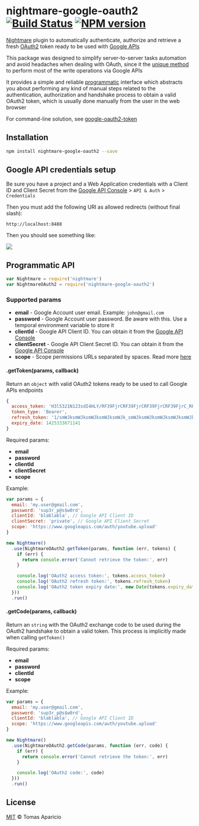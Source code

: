 # nightmare-google-oauth2 [![Build Status](https://api.travis-ci.org/h2non/nightmare-google-oauth2.svg?branch=master)][travis] [![NPM version](https://img.shields.io/npm/v/nightmare-google-oauth2.svg)][npm]

[Nightmare](http://github.com/segmentio/nightmare) plugin to automatically authenticate, authorize and retrieve a fresh [OAuth2](https://developers.google.com/accounts/docs/OAuth2WebServer) token ready to be used with [Google APIs](https://developers.google.com/apis-explorer)

This package was designed to simplify server-to-server tasks automation and avoid headaches when dealing with OAuth, 
since it the [unique method](https://developers.google.com/youtube/v3/guides/authentication#OAuth2_Flows) to perform most of the write operations via Google APIs

It provides a simple and reliable [programmatic](#programmatic-api) interface which abstracts you about performing any kind of manual steps related to the authentication, authorization and handshake process to obtain a valid OAuth2 token, which is usually done manually from the user in the web browser

For command-line solution, see [google-oauth2-token](https://github.com/h2non/google-oauth2-token)

## Installation

```bash
npm install nightmare-google-oauth2 --save
```

## Google API credentials setup

Be sure you have a project and a Web Application credentials with a Client ID and Client Secret 
from the [Google API Console][console] > `API & Auth` > `Credentials`

Then you must add the following URI as allowed redirects (without final slash):
```
http://localhost:8488
```

Then you should see something like:

<img src="http://oi59.tinypic.com/2w3udmd.jpg" />

## Programmatic API

```js
var Nightmare = require('nightmare')
var NightmareOAuth2 = require('nightmare-google-oauth2')
```

### Supported params

- **email** - Google Account user email. Example: `john@gmail.com`
- **password** - Google Account user password. Be aware with this. Use a temporal environment variable to store it
- **clientId** - Google API Client ID. You can obtain it from the [Google API Console][console]
- **clientSecret** - Google API Client Secret ID. You can obtain it from the [Google API Console][console]
- **scope** - Scope permissions URLs separated by spaces. Read more [here](https://developers.google.com/discovery/v1/using#discovery-doc-methods-scopes)

#### .getToken(params, callback)

Return an `object` with valid OAuth2 tokens ready to be used to call Google APIs endpoints

```js
{ 
  access_token: 'H3l5321N123sdI4HLY/RF39FjrCRF39FjrCRF39FjrCRF39FjrC_RF39FjrCRF39FjrC',
  token_type: 'Bearer',
  refresh_token: '1/smWJksmWJksmWJksmWJksmWJk_smWJksmWJksmWJksmWJksmWJk',
  expiry_date: 1425333671141 
}
```

Required params:

- **email**
- **password**
- **clientId**
- **clientSecret**
- **scope**

Example:
```js
var params = {
  email: 'my.user@gmail.com',
  password: 'sup3r_p@s$w0rd',
  clientId: 'blablabla', // Google API Client ID
  clientSecret: 'private', // Google API Client Secret
  scope: 'https://www.googleapis.com/auth/youtube.upload'
}

new Nightmare()
  .use(NightmareOAuth2.getToken(params, function (err, tokens) {
    if (err) {
      return console.error('Cannot retrieve the token:', err)
    }

    console.log('OAuth2 access token:', tokens.access_token)
    console.log('OAuth2 refresh token:', tokens.refresh_token)
    console.log('OAuth2 token expiry date:', new Date(tokens.expiry_date))
  }))
  .run()
```

#### .getCode(params, callback)

Return an `string` with the OAuth2 exchange code to be used during the OAuth2 handshake to obtain a valid token.
This process is implicitly made when calling `getToken()`

Required params:

- **email**
- **password**
- **clientId**
- **scope**

Example:
```js
var params = {
  email: 'my.user@gmail.com',
  password: 'sup3r_p@s$w0rd',
  clientId: 'blablabla', // Google API Client ID
  scope: 'https://www.googleapis.com/auth/youtube.upload'
}

new Nightmare()
  .use(NightmareOAuth2.getCode(params, function (err, code) {
    if (err) {
      return console.error('Cannot retrieve the token:', err)
    }

    console.log('OAuth2 code:', code)
  }))
  .run()
```

## License 

[MIT](http://opensource.org/licenses/MIT) © Tomas Aparicio

[console]: https://code.google.com/apis/console
[travis]: https://travis-ci.org/h2non/nightmare-google-oauth2
[npm]: http://npmjs.org/package/nightmare-google-oauth2
